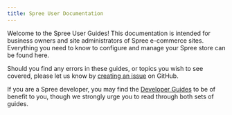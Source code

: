 ```yaml
---
title: Spree User Documentation
---
```


Welcome to the Spree User Guides! This documentation is intended for business owners and site administrators of Spree e-commerce sites. Everything you need to know to configure and manage your Spree store can be found here.

Should you find any errors in these guides, or topics you wish to see covered,
please let us know by [creating an issue](https://github.com/spree/spree/issues/new) on GitHub.

If you are a Spree developer, you may find the [Developer Guides](/developer/index.html) to be of benefit to you, though we strongly urge you to read through both sets of guides.
